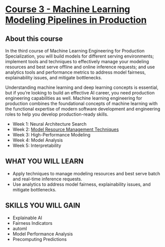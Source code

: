 # [Course 3 - Machine Learning Modeling Pipelines in Production](https://www.coursera.org/learn/machine-learning-modeling-pipelines-in-production?specialization=machine-learning-engineering-for-production-mlops)

## About this course
In the third course of Machine Learning Engineering for Production Specialization, you will build models for different serving environments; implement tools and techniques to effectively manage your modeling resources and best serve offline and online inference requests; and use analytics tools and performance metrics to address model fairness, explainability issues, and mitigate bottlenecks.

Understanding machine learning and deep learning concepts is essential, but if you’re looking to build an effective AI career, you need production engineering capabilities as well. Machine learning engineering for production combines the foundational concepts of machine learning with the functional expertise of modern software development and engineering roles to help you develop production-ready skills.

* Week 1: Neural Architecture Search
* Week 2: [Model Resource Management Techniques](https://github.com/carloslme/mlops-for-prod-specialization/tree/main/Course-3-Machine-Learning-Modeling-Pipelines-in-Production/Module-2)
* Week 3: High-Performance Modeling
* Week 4: Model Analysis
* Week 5: Interpretability


## WHAT YOU WILL LEARN
* Apply techniques to manage modeling resources and best serve batch and real-time inference requests.
* Use analytics to address model fairness, explainability issues, and mitigate bottlenecks.


## SKILLS YOU WILL GAIN
* Explainable AI
* Fairness Indicators 
* automl
* Model Performance Analysis
* Precomputing Predictions
